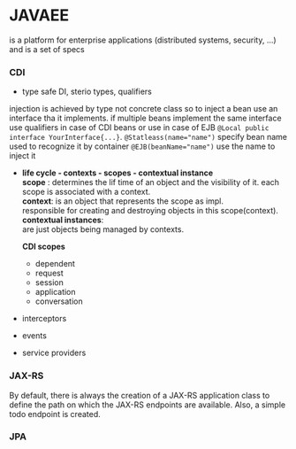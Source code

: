 # JAVAEE
is a platform for enterprise applications (distributed systems, security, ...)
and is a set of specs 

### CDI
* type safe DI, sterio types, qualifiers


injection is achieved by type not concrete class so to inject a bean
use an interface tha it implements.
if multiple beans implement the same interface use
qualifiers in case of CDI beans
or use in case of EJB
`@Local public interface YourInterface{...}`.
`@Statleass(name="name")`  specify bean name used to recognize it by container
`@EJB(beanName="name")` use the name to inject it

* **life cycle - contexts - scopes - contextual instance** <br>
  **scope** : determines the lif time of an object and the visibility of it.
  each scope is associated with a context.<br>
  **context**: is an object that represents the scope as impl.<br>
  responsible for creating and destroying objects in this scope(context).<br>
  **contextual instances**:<br>
  are just objects being managed by contexts.

  **CDI scopes**
    * dependent
    * request
    * session
    * application
    * conversation

* interceptors
* events
* service providers

### JAX-RS
By default, there is always the creation of a JAX-RS application class to define the path on which the JAX-RS endpoints are available.
Also, a simple todo endpoint is created.

### JPA








